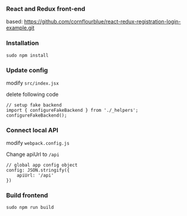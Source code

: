 ### React and Redux front-end

based: https://github.com/cornflourblue/react-redux-registration-login-example.git


### Installation
`sudo npm install`

### Update config
modify `src/index.jsx`  

delete following code
```
// setup fake backend
import { configureFakeBackend } from './_helpers';
configureFakeBackend();
```

### Connect local API
modify `webpack.config.js`

Change apiUrl to `/api`

```
// global app config object
config: JSON.stringify({
    apiUrl: '/api'
})
```

### Build frontend
`sudo npm run build`
